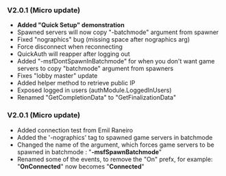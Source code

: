 ### V2.0.1 (Micro update)

* **Added "Quick Setup" demonstration**
* Spawned servers will now copy "-batchmode" argument from spawner
* Fixed "nographics" bug (missing space after nographics arg)
* Force disconnect when reconnecting
* QuickAuth will reapper after logging out
* Added "-msfDontSpawnInBatchmode" for when you don't want game servers
  to copy "batchmode" argument from spawners
* Fixes "lobby master" update
* Added helper method to retrieve public IP 
* Exposed logged in users (authModule.LoggedInUsers)
* Renamed "GetCompletionData" to "GetFinalizationData"

### V2.0.1 (Micro update)

* Added connection test from Emil Raneiro
* Added the '-nographics' tag to spawned game servers in batchmode
* Changed the name of the argument, which forces game servers to be spawned in batchmode : "**-msfSpawnBatchmode**"
* Renamed some of the events, to remove the "On" prefx, for example: "**OnConnected**" now becomes "**Connected**"